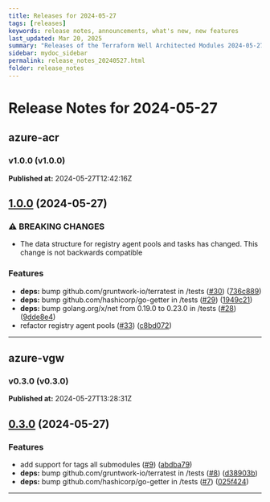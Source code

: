 ```yaml
---
title: Releases for 2024-05-27
tags: [releases]
keywords: release notes, announcements, what's new, new features
last_updated: Mar 20, 2025
summary: "Releases of the Terraform Well Architected Modules 2024-05-27"
sidebar: mydoc_sidebar
permalink: release_notes_20240527.html
folder: release_notes
---
```


# Release Notes for 2024-05-27

## azure-acr
### v1.0.0 (v1.0.0)
**Published at:** 2024-05-27T12:42:16Z

## [1.0.0](https://github.com/CloudNationHQ/terraform-azure-acr/compare/v0.6.0...v1.0.0) (2024-05-27)


### ⚠ BREAKING CHANGES

* The data structure for registry agent pools and tasks has changed. This change is not backwards compatible

### Features

* **deps:** bump github.com/gruntwork-io/terratest in /tests ([#30](https://github.com/CloudNationHQ/terraform-azure-acr/issues/30)) ([736c889](https://github.com/CloudNationHQ/terraform-azure-acr/commit/736c88915c70fe1eeee436e77dc33a160ee572c7))
* **deps:** bump github.com/hashicorp/go-getter in /tests ([#29](https://github.com/CloudNationHQ/terraform-azure-acr/issues/29)) ([1949c21](https://github.com/CloudNationHQ/terraform-azure-acr/commit/1949c21ac0f4a392af53d865ea7698d264050c13))
* **deps:** bump golang.org/x/net from 0.19.0 to 0.23.0 in /tests ([#28](https://github.com/CloudNationHQ/terraform-azure-acr/issues/28)) ([9dde8e4](https://github.com/CloudNationHQ/terraform-azure-acr/commit/9dde8e496db1b4aeed6bf9df333ee965368a84c5))
* refactor registry agent pools ([#33](https://github.com/CloudNationHQ/terraform-azure-acr/issues/33)) ([c8bd072](https://github.com/CloudNationHQ/terraform-azure-acr/commit/c8bd0725234e834f8950e88fc320bddfefcea879))

---

## azure-vgw
### v0.3.0 (v0.3.0)
**Published at:** 2024-05-27T13:28:31Z

## [0.3.0](https://github.com/CloudNationHQ/terraform-azure-vgw/compare/v0.2.0...v0.3.0) (2024-05-27)


### Features

* add support for tags all submodules ([#9](https://github.com/CloudNationHQ/terraform-azure-vgw/issues/9)) ([abdba79](https://github.com/CloudNationHQ/terraform-azure-vgw/commit/abdba799b27ae7b63d4fa330178e4a5e16234710))
* **deps:** bump github.com/gruntwork-io/terratest in /tests ([#8](https://github.com/CloudNationHQ/terraform-azure-vgw/issues/8)) ([d38903b](https://github.com/CloudNationHQ/terraform-azure-vgw/commit/d38903b9e6d001614711f10d0117dfc7a8b47407))
* **deps:** bump github.com/hashicorp/go-getter in /tests ([#7](https://github.com/CloudNationHQ/terraform-azure-vgw/issues/7)) ([025f424](https://github.com/CloudNationHQ/terraform-azure-vgw/commit/025f424b687d82bb01076ff5f7bc68d4ecd534c4))

---

